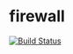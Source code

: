 # firewall

[![Build Status](https://cloud.drone.io/api/badges/rolehippie/firewall/status.svg)](https://cloud.drone.io/rolehippie/mdadm)
